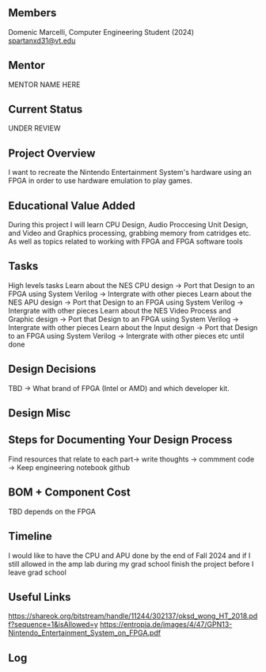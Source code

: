 ## Members
Domenic Marcelli, Computer Engineering Student (2024)
spartanxd31@vt.edu

## Mentor
MENTOR NAME HERE

## Current Status
UNDER REVIEW 

## Project Overview

I want to recreate the Nintendo Entertainment System's hardware using an FPGA in order to use hardware emulation to play games.
## Educational Value Added

During this project I will learn CPU Design, Audio Proccesing Unit Design, and Video and Graphics processing, grabbing memory from catridges etc. As well as 
topics related to working with FPGA and FPGA software tools

## Tasks

<!-- Your Text Here. You may work with your mentor on this later when they are assigned -->
High levels tasks
Learn about the NES CPU design -> Port that Design to an FPGA using System Verilog -> Intergrate with other pieces
Learn about the NES APU design -> Port that Design to an FPGA using System Verilog -> Intergrate with other pieces
Learn about the NES Video Process and Graphic design -> Port that Design to an FPGA using System Verilog -> Intergrate with other pieces
Learn about the Input design -> Port that Design to an FPGA using System Verilog -> Intergrate with other pieces
etc until done

## Design Decisions

<!-- Your Text Here. You may work with your mentor on this later when they are assigned -->
TBD -> What brand of FPGA (Intel or AMD) and which developer kit.

## Design Misc

<!-- Your Text Here. You may work with your mentor on this later when they are assigned -->

## Steps for Documenting Your Design Process

<!-- Your Text Here. You may work with your mentor on this later when they are assigned -->
Find resources that relate to each part-> write thoughts -> commment code -> Keep engineering notebook
github

## BOM + Component Cost

<!-- Your Text Here. You may work with your mentor on this later when they are assigned -->
TBD depends on the FPGA

## Timeline

<!-- Your Text Here. You may work with your mentor on this later when they are assigned -->
I would like to have the CPU and APU done by the end of Fall 2024 and if I still allowed in the amp lab during my grad school finish the project before I leave grad school

## Useful Links

<!-- Your Text Here. You may work with your mentor on this later when they are assigned -->
https://shareok.org/bitstream/handle/11244/302137/oksd_wong_HT_2018.pdf?sequence=1&isAllowed=y
https://entropia.de/images/4/47/GPN13-Nintendo_Entertainment_System_on_FPGA.pdf

## Log

<!-- Your Text Here. You may work with your mentor on this later when they are assigned -->
